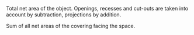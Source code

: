 Total net area of the object. Openings, recesses and cut-outs are taken into account by subtraction, projections by addition.

Sum of all net areas of the covering facing the space.
